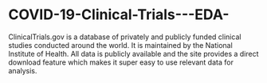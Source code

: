 # COVID-19-Clinical-Trials---EDA-
ClinicalTrials.gov is a database of privately and publicly funded clinical studies  conducted around the world. It is maintained by the National Institute of Health. All data  is publicly available and the site provides a direct download feature which makes it  super easy to use relevant data for analysis. 

